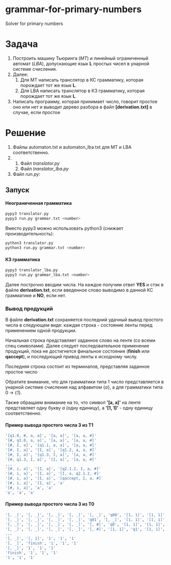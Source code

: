 # grammar-for-primary-numbers
Solver for primary numbers

# Задача
1. Построить машину Тьюринга (*МТ*) и линейный ограниченный автомат (*LBA*), допускающие язык **L** простых чисел в унарной системе счисления.
2. Далее:
	1. Для МТ написать транслятор в КС грамматику, которая порождает тот же язык **L**.
	2. Для LBA написать транслятор в КЗ грамматику, которая порождает тот же язык **L**.
3. Написать программу, которая принимает число, говорит простое оно или нет и выводит дерево разбора в файл **[derivation.txt]** в случае, если простое

# Решение
1. Файлы automaton.txt и automaton_lba.txt для МТ и LBA соответственно.
2. 
	1. Файл *translator.py*
	2. Файл *translator_lba.py*
3. Файл *run.py*: 

## Запуск
#### Неограниченная грамматика
```bash
pypy3 translator.py
pypy3 run.py grammar.txt <number> 
```

Вместо pypy3 можно использовать python3 (снижает производительность):

```bash
python3 translator.py
python3 run.py grammar.txt <number> 
```
#### КЗ грамматика
```bash
pypy3 translator_lba.py
pypy3 run.py grammar_lba.txt <number>
```
Далее построчно вводим числа. На каждое получим ответ **YES** и стэк в файле **derivation.txt**, если введенное слово выводимо в данной КС грамматике и **NO**, если нет.

### Вывод продукций
В файле **derivation.txt** сохраняется последний удачный вывод простого числа в следующем виде:
каждая строка - состояние ленты перед применением одной продукции. 

Начальная строка представляет заданное слово на ленте (со всеми спец символами). Далее следует последовательное применение продукций, пока не достигнется финальное состояние (**finish** или **qaccept**), и последующий привод ленты к исходному числу.

Последняя строка состоит из терминалов, представляя заданное простое число

Обратите внимание, что для грамматики типа 1 число представляется в унарной системе счисления над алфавитом {*a*}, а для грамматики типа 0 -> {*1*}.

Также обращаем внимание на то, что символ **'[a, a]'** на ленте представляет одну букву *a* (одну единицу), а **'[1, 1]'** - одну единицу соответственно.
#### Пример вывода простого числа 3 из Т1
```bash
'[q1.0, #, a, a]', '[a, a]', '[a, a, #]'
'[#, q1.0, a, a]', '[a, a]', '[a, a, #]'
'[#, I, a]', '[q1.1, a, a]', '[a, a, #]'
'[#, I, a]', '[I, a]', '[q1.2, a, a, #]'
'[#, I, a]', '[q1.3, I, a]', '[a, a, #]'
'[#, q1.3, I, a]', '[I, a]', '[a, a, #]'
...
'[#, i, a]', '[I, a]', '[q2.1.2, I, a, #]'
'[#, i, a]', '[I, a]', '[I, a, q2.1.2, #]'
'[#, i, a]', '[I, a]', '[qaccept, I, a, #]'
'[#, i, a]', '[I, a]', 'a'
'[#, i, a]', 'a', 'a'
'a', 'a', 'a'
```

#### Пример вывода простого числа 3 из Т0
```bash
'[, _]', '[, _]', '[, _]', '[, _]', '[, _]', 'q00', '[1, 1]', '[1, 1]', '[1, 1]', '[, _]', '[, _]', '[, _]', '[, _]', '[, _]'
'[, _]', '[, _]', '[, _]', '[, _]', 'q01', '[, _]', '[1, 1]', '[1, 1]', '[1, 1]', '[, _]', '[, _]', '[, _]', '[, _]', '[, _]'
'[, _]', '[, _]', '[, _]', '[, _]', '[, #]', 'q0', '[1, 1]', '[1, 1]', '[1, 1]', '[, _]', '[, _]', '[, _]', '[, _]', '[, _]'
'[, _]', '[, _]', '[, _]', '[, _]', '[, #]', '[1, 1]', 'q1', '[1, 1]', '[1, 1]', '[, _]', '[, _]', '[, _]', '[, _]', '[, _]'
...
'[, _]', '[, 1]', '1', '1', '1'
'[, _]', 'finish', '1', '1', '1'
'[, _]', '1', '1', '1'
'finish', '1', '1', '1'
'1', '1', '1'
```